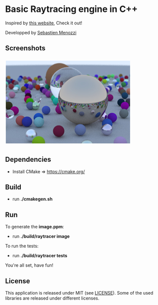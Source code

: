# Basic Raytracing engine in C++

Inspired by <a href="https://raytracing.github.io/books/RayTracingInOneWeekend.html">this website</a>, Check it out!

Developped by <a href="https://twitter.com/sebmzz">Sebastien Menozzi</a>

## Screenshots
[<img src="https://raw.githubusercontent.com/SebMenozzi/raytracer/master/static/image.jpg" align="center" width="400" hspace="2" vspace="10">](hhttps://raw.githubusercontent.com/SebMenozzi/raytracer/master/static/image.jpg)

## Dependencies

- Install CMake => https://cmake.org/

## Build

- run **./cmakegen.sh**

## Run

To generate the **image.ppm**:
- run **./build/raytracer image**


To run the tests:
- run **./build/raytracer tests**

You're all set, have fun!

## License

This application is released under MIT (see [LICENSE](LICENSE)).
Some of the used libraries are released under different licenses.
